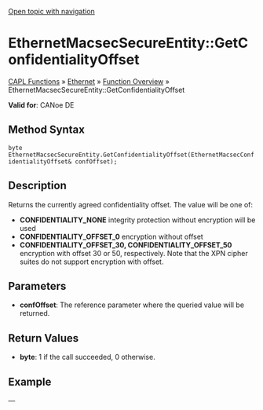 [Open topic with navigation](../../../../../CANoeDEFamily.htm#Topics/CAPLFunctions/IP/Methods/CAPLfunctionGetConfidentialityOffset.md)

# EthernetMacsecSecureEntity::GetConfidentialityOffset

[CAPL Functions](../../CAPLfunctions.md) » [Ethernet](../CAPLEthernetStartPage.md) » [Function Overview](../CAPLfunctionsIPOverview.md) » EthernetMacsecSecureEntity::GetConfidentialityOffset

**Valid for**: CANoe DE

## Method Syntax

`byte EthernetMacsecSecureEntity.GetConfidentialityOffset(EthernetMacsecConfidentialityOffset& confOffset);`

## Description

Returns the currently agreed confidentiality offset. The value will be one of:

- **CONFIDENTIALITY_NONE** integrity protection without encryption will be used
- **CONFIDENTIALITY_OFFSET_0** encryption without offset
- **CONFIDENTIALITY_OFFSET_30, CONFIDENTIALITY_OFFSET_50** encryption with offset 30 or 50, respectively. Note that the XPN cipher suites do not support encryption with offset.

## Parameters

- **confOffset**: The reference parameter where the queried value will be returned.

## Return Values

- **byte**: 1 if the call succeeded, 0 otherwise.

## Example

—
